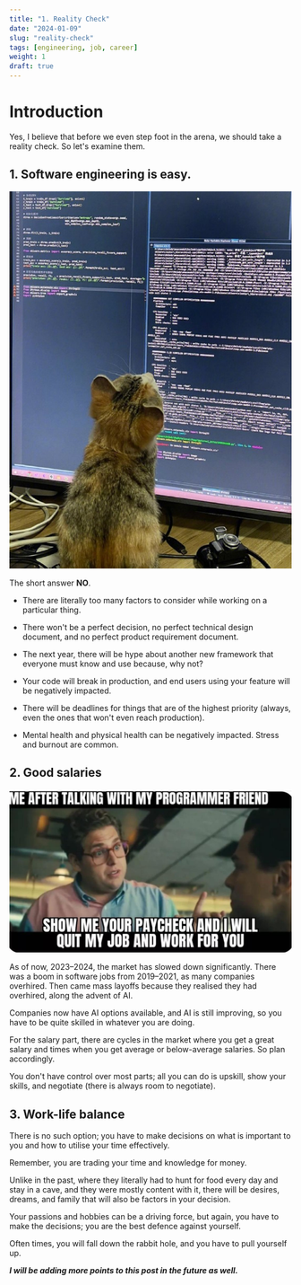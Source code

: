 ```yaml
---
title: "1. Reality Check"
date: "2024-01-09"
slug: "reality-check"
tags: [engineering, job, career]
weight: 1
draft: true
---
```



# Introduction


Yes, I believe that before we even step foot in the arena, we should take a reality check. So let's examine them.


## 1. Software engineering is easy.
![A cat obsessed with code](./a-cat-obsessed-with-code.jpg)


The short answer **NO**.


- There are literally too many factors to consider while working on a particular thing.


- There won't be a perfect decision, no perfect technical design document, and no perfect product requirement document.


- The next year, there will be hype about another new framework that everyone must know and use because, why not?


- Your code will break in production, and end users using your feature will be negatively impacted.


- There will be deadlines for things that are of the highest priority (always, even the ones that won't even reach production).


- Mental health and physical health can be negatively impacted. Stress and burnout are common.


## 2. Good salaries
![Programmer salaries](./programmer-salary.jpg)


As of now, 2023–2024, the market has slowed down significantly. There was a boom in software jobs from 2019–2021, as many companies overhired. Then came mass layoffs because they realised they had overhired, along the advent of AI.


Companies now have AI options available, and AI is still improving, so you have to be quite skilled in whatever you are doing.


For the salary part, there are cycles in the market where you get a great salary and times when you get average or below-average salaries. So plan accordingly.


You don't have control over most parts; all you can do is upskill, show your skills, and negotiate (there is always room to negotiate).


## 3. Work-life balance
There is no such option; you have to make decisions on what is important to you and how to utilise your time effectively.


Remember, you are trading your time and knowledge for money.


Unlike in the past, where they literally had to hunt for food every day and stay in a cave, and they were mostly content with it, there will be desires, dreams, and family that will also be factors in your decision.


Your passions and hobbies can be a driving force, but again, you have to make the decisions; you are the best defence against yourself.


Often times, you will fall down the rabbit hole, and you have to pull yourself up.

***I will be adding more points to this post in the future as well.***




